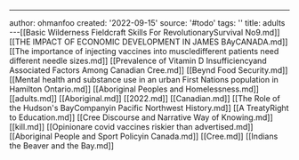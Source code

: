 ---
author: ohmanfoo
created: '2022-09-15'
source: '#todo'
tags: ''
title: adults
---[[Basic Wilderness Fieldcraft Skills For RevolutionarySurvival No9.md]]
[[THE IMPACT OF ECONOMIC DEVELOPMENT IN JAMES BAyCANADA.md]]
[[The importance of injecting vaccines into muscledifferent patients need different needle sizes.md]]
[[Prevalence of Vitamin D Insufficiencyand Associated Factors Among Canadian Cree.md]]
[[Beynd Food Security.md]]
[[Mental health and substance use in an urban First Nations population in Hamilton Ontario.md]]
[[Aboriginal Peoples and Homelessness.md]]
[[adults.md]]
[[Aboriginal.md]]
[[2022.md]]
[[Canadian.md]]
[[The Role of the Hudson's BayCompanyin Pacific Northwest History.md]]
[[A TreatyRight to Education.md]]
[[Cree Discourse and Narrative Way of Knowing.md]]
[[kill.md]]
[[Opinionare covid vaccines riskier than advertised.md]]
[[Aboriginal People and Sport Policyin Canada.md]]
[[Cree.md]]
[[Indians the Beaver and the Bay.md]]
